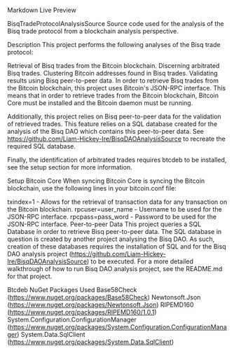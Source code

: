 Markdown Live Preview



BisqTradeProtocolAnalysisSource
Source code used for the analysis of the Bisq trade protocol from a blockchain analysis perspective.

Description
This project performs the following analyses of the Bisq trade protocol:

Retrieval of Bisq trades from the Bitcoin blockchain.
Discerning arbitrated Bisq trades.
Clustering Bitcoin addresses found in Bisq trades.
Validating results using Bisq peer-to-peer data.
In order to retrieve Bisq trades from the Bitcoin blockchain, this project uses Bitcoin's JSON-RPC interface. This means that in order to retrieve trades from the Bitcoin blockchain, Bitcoin Core must be installed and the Bitcoin daemon must be running.

Additionally, this project relies on Bisq peer-to-peer data for the validation of retrieved trades. This feature relies on a SQL database created for the analysis of the Bisq DAO which contains this peer-to-peer data. See https://github.com/Liam-Hickey-Ire/BisqDAOAnalysisSource to recreate the required SQL database.

Finally, the identification of arbitrated trades requires btcdeb to be installed, see the setup section for more information.

Setup
Bitcoin Core
When syncing Bitcoin Core is syncing the Bitcoin blockchain, use the following lines in your bitcoin.conf file:

txindex=1 - Allows for the retrieval of transaction data for any transaction on the Bitcoin blockchain.
rpcuser=user_name - Username to be used for the JSON-RPC interface.
rpcpass=pass_word - Password to be used for the JSON-RPC interface.
Peer-to-peer Data
This project queries a SQL Database in order to retrieve Bisq peer-to-peer data. The SQL database in question is created by another project analysing the Bisq DAO. As such, creation of these databases requires the installation of SQL and for the Bisq DAO analysis project (https://github.com/Liam-Hickey-Ire/BisqDAOAnalysisSource) to be executed. For a more detailed walkthrough of how to run Bisq DAO analysis project, see the README.md for that project.

Btcdeb
NuGet Packages Used
Base58Check (https://www.nuget.org/packages/Base58Check)
Newtonsoft.Json (https://www.nuget.org/packages/Newtonsoft.Json)
RIPEMD160 (https://www.nuget.org/packages/RIPEMD160/1.0.1)
System.Configuration.ConfigurationManager (https://www.nuget.org/packages/System.Configuration.ConfigurationManager)
System.Data.SqlClient (https://www.nuget.org/packages/System.Data.SqlClient)
